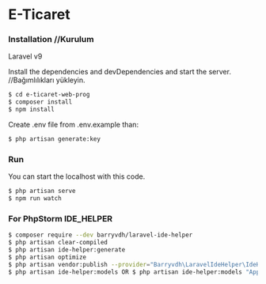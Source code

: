 # E-Ticaret

### Installation //Kurulum

Laravel v9

Install the dependencies and devDependencies and start the server. //Bağımlılıkları yükleyin.

```sh
$ cd e-ticaret-web-prog
$ composer install
$ npm install
```

Create .env file from .env.example than:

```sh
$ php artisan generate:key
```

### Run

You can start the localhost with this code.

```sh
$ php artisan serve
$ npm run watch
```

### For PhpStorm IDE_HELPER

```sh
$ composer require --dev barryvdh/laravel-ide-helper
$ php artisan clear-compiled
$ php artisan ide-helper:generate
$ php artisan optimize
$ php artisan vendor:publish --provider="Barryvdh\LaravelIdeHelper\IdeHelperServiceProvider" --tag=config
$ php artisan ide-helper:models OR $ php artisan ide-helper:models "App\Models\Post"
```
